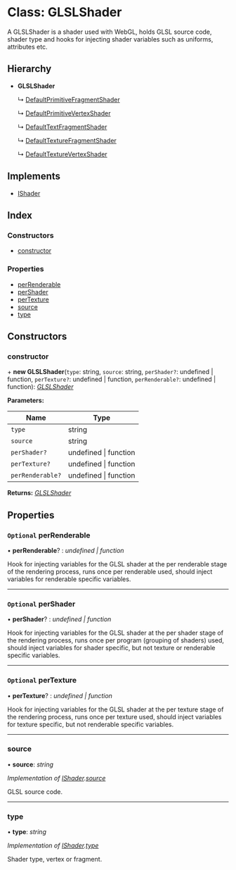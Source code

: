 
# Class: GLSLShader

A GLSLShader is a shader used with WebGL, holds GLSL source code, shader
type and hooks for injecting shader variables such as uniforms, attributes
etc.

## Hierarchy

* **GLSLShader**

  ↳ [DefaultPrimitiveFragmentShader](defaultprimitivefragmentshader.md)

  ↳ [DefaultPrimitiveVertexShader](defaultprimitivevertexshader.md)

  ↳ [DefaultTextFragmentShader](defaulttextfragmentshader.md)

  ↳ [DefaultTextureFragmentShader](defaulttexturefragmentshader.md)

  ↳ [DefaultTextureVertexShader](defaulttexturevertexshader.md)

## Implements

* [IShader](../interfaces/ishader.md)

## Index

### Constructors

* [constructor](glslshader.md#constructor)

### Properties

* [perRenderable](glslshader.md#optional-perrenderable)
* [perShader](glslshader.md#optional-pershader)
* [perTexture](glslshader.md#optional-pertexture)
* [source](glslshader.md#source)
* [type](glslshader.md#type)

## Constructors

###  constructor

\+ **new GLSLShader**(`type`: string, `source`: string, `perShader?`: undefined | function, `perTexture?`: undefined | function, `perRenderable?`: undefined | function): *[GLSLShader](glslshader.md)*

**Parameters:**

Name | Type |
------ | ------ |
`type` | string |
`source` | string |
`perShader?` | undefined &#124; function |
`perTexture?` | undefined &#124; function |
`perRenderable?` | undefined &#124; function |

**Returns:** *[GLSLShader](glslshader.md)*

## Properties

### `Optional` perRenderable

• **perRenderable**? : *undefined | function*

Hook for injecting variables for the GLSL shader at the
per renderable stage of the rendering process, runs once
per renderable used, should inject variables for renderable
specific variables.

___

### `Optional` perShader

• **perShader**? : *undefined | function*

Hook for injecting variables for the GLSL shader at the
per shader stage of the rendering process, runs once
per program (grouping of shaders) used, should inject
variables for shader specific, but not texture or renderable
specific variables.

___

### `Optional` perTexture

• **perTexture**? : *undefined | function*

Hook for injecting variables for the GLSL shader at the
per texture stage of the rendering process, runs once
per texture used, should inject variables for texture specific,
but not renderable specific variables.

___

###  source

• **source**: *string*

*Implementation of [IShader](../interfaces/ishader.md).[source](../interfaces/ishader.md#source)*

GLSL source code.

___

###  type

• **type**: *string*

*Implementation of [IShader](../interfaces/ishader.md).[type](../interfaces/ishader.md#type)*

Shader type, vertex or fragment.
